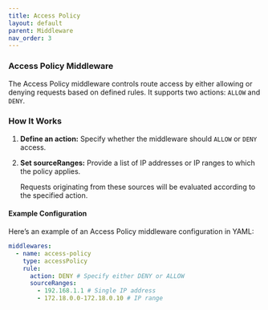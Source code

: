 ```yaml
---
title: Access Policy
layout: default
parent: Middleware
nav_order: 3
---
```



### Access Policy Middleware
The Access Policy middleware controls route access by either allowing or denying requests based on defined rules.
It supports two actions: `ALLOW` and `DENY`.

### How It Works
1. **Define an action:** Specify whether the middleware should `ALLOW` or `DENY` access.

2. **Set sourceRanges:** Provide a list of IP addresses or IP ranges to which the policy applies. 

    Requests originating from these sources will be evaluated according to the specified action.

#### Example Configuration
Here’s an example of an Access Policy middleware configuration in YAML:

```yaml
middlewares:
  - name: access-policy
    type: accessPolicy
    rule:
      action: DENY # Specify either DENY or ALLOW
      sourceRanges:
        - 192.168.1.1 # Single IP address
        - 172.18.0.0-172.18.0.10 # IP range
```
